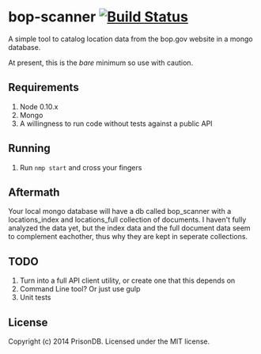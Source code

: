 # bop-scanner [![Build Status](https://secure.travis-ci.org/PrisonDB/bop-scanner.png?branch=master)](http://travis-ci.org/acao/bop-scanner)

A simple tool to catalog location data from the bop.gov website in a mongo database.

At present, this is the *bare* minimum so use with caution.

## Requirements

1. Node 0.10.x
2. Mongo
3. A willingness to run code without tests against a public API

## Running

1. Run ```nmp start``` and cross your fingers

## Aftermath

Your local mongo database will have a db called bop_scanner with a locations_index and locations_full collection of documents. I haven't fully analyzed the data yet, but the index data and the full document data seem to complement eachother, thus why they are kept in seperate collections.


## TODO
1. Turn into a full API client utility, or create one that this depends on
2. Command Line tool? Or just use gulp
3. Unit tests

## License
Copyright (c) 2014 PrisonDB. Licensed under the MIT license.
